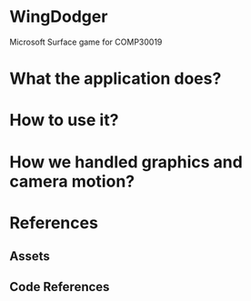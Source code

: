 # WingDodger
Microsoft Surface game for COMP30019


# What the application does?


# How to use it?


# How we handled graphics and camera motion?



# References

## Assets

## Code References
